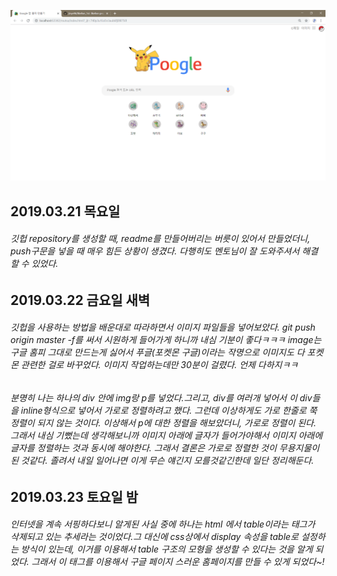![complete](./image/complete.png)
## 2019.03.21 목요일
###### 깃헙 repository를 생성할 때, readme를 만들어버리는 버릇이 있어서 만들었더니, push구문을 넣을 때 매우 힘든 상황이 생겼다. 다행히도 멘토님이 잘 도와주셔서 해결할 수 있었다.
## 2019.03.22 금요일 새벽
###### 깃헙을 사용하는 방법을 배운대로 따라하면서 이미지 파일들을 넣어보았다. git push origin master -f를 써서 시원하게 들어가게 하니까 내심 기분이 좋다ㅋㅋㅋ image는 구글 홈피 그대로 만드는게 싫어서 푸글(포켓몬 구글)이라는 작명으로 이미지도 다 포켓몬 관련한 걸로 바꾸었다. 이미지 작업하는데만 30분이 걸렸다. 언제 다하지ㅋㅋ
###### 분명히 나는 하나의 div 안에 img랑 p를 넣었다.그리고, div를 여러개 넣어서 이 div들을 inline형식으로 넣어서 가로로 정렬하려고 했다. 그런데 이상하게도 가로 한줄로 쭉 정렬이 되지 않는 것이다. 이상해서 p에 대한 정렬을 해보았더니, 가로로 정렬이 된다. 그래서 내심 기뻤는데 생각해보니까 이미지 아래에 글자가 들어가야해서 이미지 아래에 글자를 정렬하는 것과 동시에 해야한다. 그래서 결론은 가로로 정렬한 것이 무용지물이 된 것같다. 졸려서 내일 일어나면 이게 무슨 얘긴지 모를것같긴한데 일단 정리해둔다.
## 2019.03.23 토요일 밤
###### 인터넷을 계속 서핑하다보니 알게된 사실 중에 하나는 html 에서 table이라는 태그가 삭제되고 있는 추세라는 것이었다.그 대신에 css상에서 display 속성을 table로 설정하는 방식이 있는데, 이거를 이용해서 table 구조의 모형을 생성할 수 있다는 것을 알게 되었다. 그래서 이 태그를 이용해서 구글 페이지 스러운 홈페이지를 만들 수 있게 되었다~!
